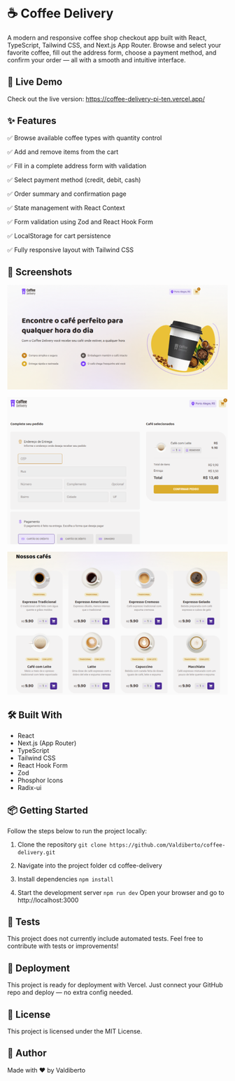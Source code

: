 # ☕ Coffee Delivery

A modern and responsive coffee shop checkout app built with React, TypeScript, Tailwind CSS, and Next.js App Router. Browse and select your favorite coffee, fill out the address form, choose a payment method, and confirm your order — all with a smooth and intuitive interface.

## 🚀 Live Demo

Check out the live version: https://coffee-delivery-pi-ten.vercel.app/

## ✨ Features

✅ Browse available coffee types with quantity control

✅ Add and remove items from the cart

✅ Fill in a complete address form with validation

✅ Select payment method (credit, debit, cash)

✅ Order summary and confirmation page

✅ State management with React Context

✅ Form validation using Zod and React Hook Form

✅ LocalStorage for cart persistence

✅ Fully responsive layout with Tailwind CSS

## 📸 Screenshots

![home page](public/images/preview1.png)

![checkout page](public/images/preview2.png)

![coffe list](public/images/preview3.png)

## 🛠️ Built With

- React
- Next.js (App Router)
- TypeScript
- Tailwind CSS
- React Hook Form
- Zod
- Phosphor Icons
- Radix-ui

## 📦 Getting Started

Follow the steps below to run the project locally:

1. Clone the repository
   `git clone https://github.com/Valdiberto/coffee-delivery.git`

2. Navigate into the project folder
   cd coffee-delivery

3. Install dependencies
   `npm install`

4. Start the development server
   `npm run dev`
   Open your browser and go to http://localhost:3000

## 🧪 Tests

This project does not currently include automated tests. Feel free to contribute with tests or improvements!

## 📁 Deployment

This project is ready for deployment with Vercel. Just connect your GitHub repo and deploy — no extra config needed.

## 📄 License

This project is licensed under the MIT License.

## 🙋 Author

Made with ❤️ by Valdiberto
